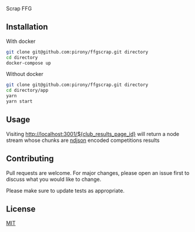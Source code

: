 Scrap FFG

## Installation

With docker

```bash
git clone git@github.com:pirony/ffgscrap.git directory
cd directory
docker-compose up
```


Without docker

```bash
git clone git@github.com:pirony/ffgscrap.git directory
cd directory/app
yarn
yarn start
```
## Usage
Visiting [http://localhost:3001/${club_results_page_id}](http://localhost:3001/83502d985595aba6d37f5ac0d35c42f0) will return a node stream whose chunks are [ndjson](https://www.npmjs.com/package/ndjson) encoded competitions results


## Contributing
Pull requests are welcome. For major changes, please open an issue first to discuss what you would like to change.

Please make sure to update tests as appropriate.

## License
[MIT](https://choosealicense.com/licenses/mit/)
